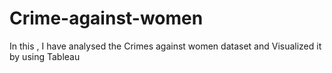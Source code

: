 # Crime-against-women
In this , I have analysed the Crimes against women  dataset and Visualized it by using Tableau
